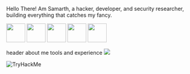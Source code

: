 Hello There! Am Samarth, a hacker, developer, and security researcher, building everything that catches my fancy.

<a href="https://www.linkedin.com/in/samagno3/"><img height="50" src="https://samagno3.com/images/linkedin.webp"/></a>
<a href="https://samagno3.com/"><img height="50" src="https://samagno3.com/images/favicon-32x32.png"/></a>
<a href="https://blog.samagno3.com/"><img height="50" src="https://samagno3.com/images/blog.png"/></a>
<a href="https://app.hackthebox.com/users/434967"><img height="50" src="https://samagno3.com/images/htb.png"/></a>
<a href="https://tryhackme.com/p/sagnihotri18"><img height="50" src="https://samagno3.com/images/thm.png"/></a>



header
about me
tools and experience
<img src="https://github-readme-stats.vercel.app/api/top-langs?username=SamAgno3&layout=compact"/>


<img src="https://tryhackme-badges.s3.amazonaws.com/sagnihotri18.png" alt="TryHackMe">


